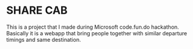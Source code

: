 # SHARE CAB
This is a project that I made during Microsoft code.fun.do hackathon.
Basically it is a webapp that bring people together with similar departure timings and same destination.
